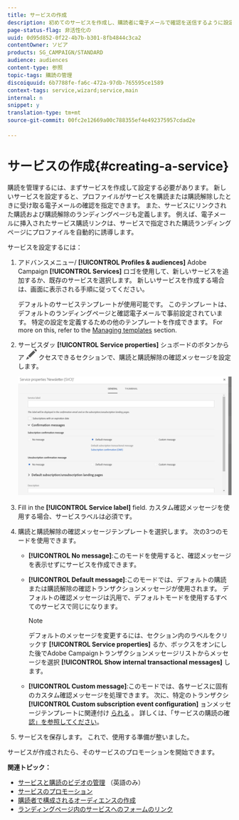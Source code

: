 ```yaml
---
title: サービスの作成
description: 初めてのサービスを作成し、購読者に電子メールで確認を送信するように設定する方法について説明します。
page-status-flag: 非活性化の
uuid: 0d95d852-0f22-4b7b-b301-8fb4844c3ca2
contentOwner: ソビア
products: SG_CAMPAIGN/STANDARD
audience: audiences
content-type: 参照
topic-tags: 購読の管理
discoiquuid: 6b7788fe-fa6c-472a-97db-765595ce1589
context-tags: service,wizard;service,main
internal: n
snippet: y
translation-type: tm+mt
source-git-commit: 00fc2e12669a00c788355ef4e492375957cdad2e

---
```



# サービスの作成{#creating-a-service}

購読を管理するには、まずサービスを作成して設定する必要があります。 新しいサービスを設定すると、プロファイルがサービスを購読または購読解除したときに受け取る電子メールの確認を指定できます。 また、サービスにリンクされた購読および購読解除のランディングページも定義します。 例えば、電子メールに挿入されたサービス購読リンクは、サービスで指定された購読ランディングページにプロファイルを自動的に誘導します。

サービスを設定するには：

1. アドバンスメニュー/ **[!UICONTROL Profiles & audiences]** Adobe Campaign **[!UICONTROL Services]** ロゴを使用して、新しいサービスを追加するか、既存のサービスを選択します。 新しいサービスを作成する場合は、画面に表示される手順に従ってください。

   デフォルトのサービステンプレートが使用可能です。 このテンプレートは、デフォルトのランディングページと確認電子メールで事前設定されています。 特定の設定を定義するための他のテンプレートを作成できます。 For more on this, refer to the [Managing templates](../../start/using/about-templates.md) section.

1. サービスダッ **[!UICONTROL Service properties]** シュボードのボタンからア ![](assets/edit_darkgrey-24px.png) クセスできるセクションで、購読と購読解除の確認メッセージを設定します。

   ![](assets/lp_service_parameters.png)

1. Fill in the **[!UICONTROL Service label]** field. カスタム確認メッセージを使用する場合、サービスラベルは必須です。

1. 購読と購読解除の確認メッセージテンプレートを選択します。 次の3つのモードを使用できます。

   * **[!UICONTROL No message]**:このモードを使用すると、確認メッセージを表示せずにサービスを作成できます。
   * **[!UICONTROL Default message]**:このモードでは、デフォルトの購読または購読解除の確認トランザクションメッセージが使用されます。 デフォルトの確認メッセージは汎用で、デフォルトモードを使用するすべてのサービスで同じになります。

      >[!NOTE]
      >
      >デフォルトのメッセージを変更するには、セクション内のラベルをクリックす **[!UICONTROL Service properties]** るか、ボックスをオンにした後でAdobe Campaignトランザクションメッセージリストからメッセージを選択 **[!UICONTROL Show internal transactional messages]** します。

   * **[!UICONTROL Custom message]**:このモードでは、各サービスに固有のカスタム確認メッセージを処理できます。 次に、特定のトランザクシ **[!UICONTROL Custom subscription event configuration]** ョンメッセージテンプレートに関連付け [られる](../../channels/using/about-transactional-messaging.md) 。 詳しくは、「サービスの購読の確 [認」を参照してください](../../audiences/using/confirming-subscription-to-a-service.md)。

1. サービスを保存します。 これで、使用する準備が整いました。

サービスが作成されたら、そのサービスのプロモーションを開始できます。

**関連トピック：**

* [サービスと購読のビデオの管理](https://helpx.adobe.com/campaign/kt/acs/using/acs-services-and-subscriptions-feature-video-use.html) （英語のみ）
* [サービスのプロモーション](../../audiences/using/promoting-a-service.md)
* [購読者で構成されるオーディエンスの作成](../../audiences/using/creating-audiences.md#creating-list-audiences)
* [ランディングページ内のサービスへのフォームのリンク](../../channels/using/designing-a-landing-page.md#linking-a-form-to-a-service)

